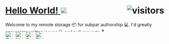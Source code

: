 <a href="#" >
<h1> Hello World! <img src="https://i.ibb.co/4K1VJ4h/Earth.gif" width="20">  <img align="right" src="https://komarev.com/ghpvc/?username=axojolotl&color=191919&label=Profile+Views&style=flat-square" alt="visitors"> </h1>  
</a> 

<p style="margin:0px;height:32px;max-idth:100%;float:left;overflow:auto;"> Welcome to my remote storage 📦 for subpar authorship 💻. I'd greatly appreciate written issues 🔍 and pull requests 📩. </p>

<a href="mailto:marjolo.mabuti@neu.edu.ph" > <img align="left" alt="GMail" width="24px" style="padding-right:5px;" src="https://cdn-icons-png.flaticon.com/512/732/732200.png"/> </a>

<a href="https://www.linkedin.com/in/marjolo-mabuti/"> <img align="left" alt="LinkedIn" width="24px" style="padding-right:5px;" src="https://cdn-icons-png.flaticon.com/512/3536/3536505.png" /> </a>

<a href="https://open.spotify.com/user/31tohf4ttkssdgrt7dfi7bvsq4ry" > <img align="left" alt="Spotify" width="24px" style="padding-right:5px;" src="https://cdn-icons-png.flaticon.com/512/174/174872.png" /> </a>

<a href="https://discordapp.com/users/566800614189694978" > <img align="left" alt="Discord" width="24px" style="padding-right:5px;" src="https://cdn-icons-png.flaticon.com/512/5968/5968756.png" /> </a>

